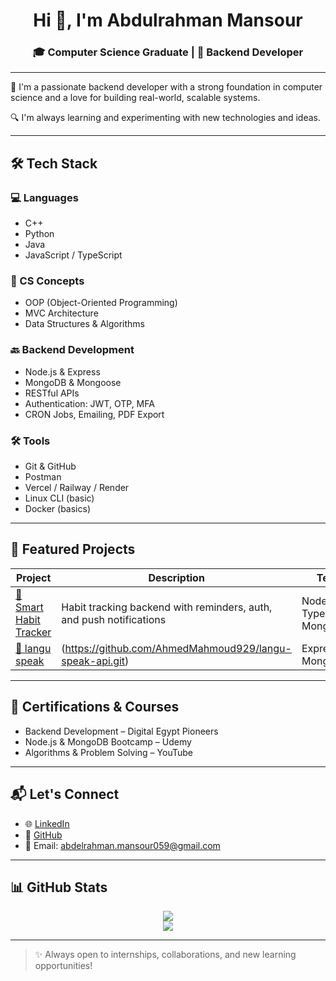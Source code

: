 <h1 align="center">Hi 👋, I'm Abdulrahman Mansour</h1>
<h3 align="center">🎓 Computer Science Graduate | 🔧 Backend Developer</h3>

---

🌟 I'm a passionate backend developer with a strong foundation in computer science and a love for building real-world, scalable systems.  

🔍 I'm always learning and experimenting with new technologies and ideas.

---

## 🛠️ Tech Stack

### 💻 Languages
- C++
- Python
- Java
- JavaScript / TypeScript

### 🧠 CS Concepts
- OOP (Object-Oriented Programming)
- MVC Architecture
- Data Structures & Algorithms

### 🔙 Backend Development
- Node.js & Express
- MongoDB & Mongoose
- RESTful APIs
- Authentication: JWT, OTP, MFA
- CRON Jobs, Emailing, PDF Export

### 🛠 Tools
- Git & GitHub
- Postman
- Vercel / Railway / Render
- Linux CLI (basic)
- Docker (basics)

---

## 📁 Featured Projects

| Project | Description | Tech |
|--------|-------------|------|
| [🔗 Smart Habit Tracker](https://github.com/yourusername/smart-habit-tracker) | Habit tracking backend with reminders, auth, and push notifications | Node.js, TypeScript, MongoDB |
| [🔗 langu speak](#) | (https://github.com/AhmedMahmoud929/langu-speak-api.git) | Express, MongoDB |

---

## 🧾 Certifications & Courses

- Backend Development – Digital Egypt Pioneers  
- Node.js & MongoDB Bootcamp – Udemy  
- Algorithms & Problem Solving – YouTube

---

## 📬 Let's Connect

- 🌐 [LinkedIn]([https://linkedin.com/in/yourprofile](https://www.linkedin.com/in/abdelrhman-mansour-0ba40a23a/))
- 🐙 [GitHub](https://github.com/Abdelrhman989)
- 📧 Email: abdelrahman.mansour059@gmail.com

---

## 📊 GitHub Stats

<p align="center">
  <img src="https://github-readme-stats.vercel.app/api?username=yourusername&show_icons=true&theme=radical" />
  <br />
  <img src="https://github-readme-stats.vercel.app/api/top-langs/?username=yourusername&layout=compact&theme=radical" />
</p>

---

> ✨ Always open to internships, collaborations, and new learning opportunities!
